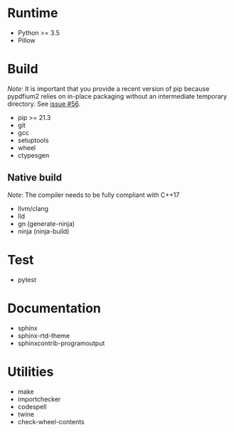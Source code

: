 <!-- SPDX-FileCopyrightText: 2022 geisserml <geisserml@gmail.com> -->
<!-- SPDX-License-Identifier: CC-BY-4.0 -->

# Runtime
* Python >= 3.5
* Pillow

# Build

*Note*: It is important that you provide a recent version of pip because pypdfium2
        relies on in-place packaging without an intermediate temporary directory.
        See [issue #56](https://github.com/pypdfium2-team/pypdfium2/issues/56).

* pip >= 21.3
* git
* gcc
* setuptools
* wheel
* ctypesgen

## Native build

*Note*: The compiler needs to be fully compliant with C++17

* llvm/clang
* lld
* gn (generate-ninja)
* ninja (ninja-build)

# Test
* pytest

# Documentation
* sphinx
* sphinx-rtd-theme
* sphinxcontrib-programoutput

# Utilities
* make
* importchecker
* codespell
* twine
* check-wheel-contents
